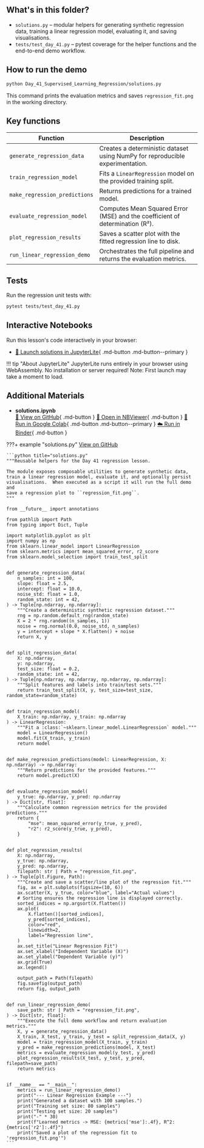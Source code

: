 ## What's in this folder?

- `solutions.py` – modular helpers for generating synthetic regression data, training a linear regression model, evaluating it, and saving visualisations.
- `tests/test_day_41.py` – pytest coverage for the helper functions and the end-to-end demo workflow.

## How to run the demo

```bash
python Day_41_Supervised_Learning_Regression/solutions.py
```

This command prints the evaluation metrics and saves `regression_fit.png` in the working directory.

## Key functions

| Function | Description |
| --- | --- |
| `generate_regression_data` | Creates a deterministic dataset using NumPy for reproducible experimentation. |
| `train_regression_model` | Fits a `LinearRegression` model on the provided training split. |
| `make_regression_predictions` | Returns predictions for a trained model. |
| `evaluate_regression_model` | Computes Mean Squared Error (MSE) and the coefficient of determination (R²). |
| `plot_regression_results` | Saves a scatter plot with the fitted regression line to disk. |
| `run_linear_regression_demo` | Orchestrates the full pipeline and returns the evaluation metrics. |

## Tests

Run the regression unit tests with:

```bash
pytest tests/test_day_41.py
```



## Interactive Notebooks

Run this lesson's code interactively in your browser:

- [🚀 Launch solutions in JupyterLite](../../jupyterlite/lab?path=Day_41_Supervised_Learning_Regression/solutions.ipynb){ .md-button .md-button--primary }

!!! tip "About JupyterLite"
    JupyterLite runs entirely in your browser using WebAssembly. No installation or server required! Note: First launch may take a moment to load.
## Additional Materials

- **solutions.ipynb**  
  [📁 View on GitHub](https://github.com/saint2706/Coding-For-MBA/blob/main/Day_41_Supervised_Learning_Regression/solutions.ipynb){ .md-button } 
  [📓 Open in NBViewer](https://nbviewer.org/github/saint2706/Coding-For-MBA/blob/main/Day_41_Supervised_Learning_Regression/solutions.ipynb){ .md-button } 
  [🚀 Run in Google Colab](https://colab.research.google.com/github/saint2706/Coding-For-MBA/blob/main/Day_41_Supervised_Learning_Regression/solutions.ipynb){ .md-button .md-button--primary } 
  [☁️ Run in Binder](https://mybinder.org/v2/gh/saint2706/Coding-For-MBA/main?filepath=Day_41_Supervised_Learning_Regression/solutions.ipynb){ .md-button }

???+ example "solutions.py"
    [View on GitHub](https://github.com/saint2706/Coding-For-MBA/blob/main/Day_41_Supervised_Learning_Regression/solutions.py)

    ```python title="solutions.py"
    """Reusable helpers for the Day 41 regression lesson.

    The module exposes composable utilities to generate synthetic data,
    train a linear regression model, evaluate it, and optionally persist
    visualisations.  When executed as a script it will run the full demo and
    save a regression plot to ``regression_fit.png``.
    """

    from __future__ import annotations

    from pathlib import Path
    from typing import Dict, Tuple

    import matplotlib.pyplot as plt
    import numpy as np
    from sklearn.linear_model import LinearRegression
    from sklearn.metrics import mean_squared_error, r2_score
    from sklearn.model_selection import train_test_split


    def generate_regression_data(
        n_samples: int = 100,
        slope: float = 2.5,
        intercept: float = 10.0,
        noise_std: float = 1.0,
        random_state: int = 42,
    ) -> Tuple[np.ndarray, np.ndarray]:
        """Create a deterministic synthetic regression dataset."""
        rng = np.random.default_rng(random_state)
        X = 2 * rng.random((n_samples, 1))
        noise = rng.normal(0.0, noise_std, n_samples)
        y = intercept + slope * X.flatten() + noise
        return X, y


    def split_regression_data(
        X: np.ndarray,
        y: np.ndarray,
        test_size: float = 0.2,
        random_state: int = 42,
    ) -> Tuple[np.ndarray, np.ndarray, np.ndarray, np.ndarray]:
        """Split features and labels into train/test sets."""
        return train_test_split(X, y, test_size=test_size, random_state=random_state)


    def train_regression_model(
        X_train: np.ndarray, y_train: np.ndarray
    ) -> LinearRegression:
        """Fit a :class:`~sklearn.linear_model.LinearRegression` model."""
        model = LinearRegression()
        model.fit(X_train, y_train)
        return model


    def make_regression_predictions(model: LinearRegression, X: np.ndarray) -> np.ndarray:
        """Return predictions for the provided features."""
        return model.predict(X)


    def evaluate_regression_model(
        y_true: np.ndarray, y_pred: np.ndarray
    ) -> Dict[str, float]:
        """Calculate common regression metrics for the provided predictions."""
        return {
            "mse": mean_squared_error(y_true, y_pred),
            "r2": r2_score(y_true, y_pred),
        }


    def plot_regression_results(
        X: np.ndarray,
        y_true: np.ndarray,
        y_pred: np.ndarray,
        filepath: str | Path = "regression_fit.png",
    ) -> Tuple[plt.Figure, Path]:
        """Create and save a scatter/line plot of the regression fit."""
        fig, ax = plt.subplots(figsize=(10, 6))
        ax.scatter(X, y_true, color="blue", label="Actual values")
        # Sorting ensures the regression line is displayed correctly.
        sorted_indices = np.argsort(X.flatten())
        ax.plot(
            X.flatten()[sorted_indices],
            y_pred[sorted_indices],
            color="red",
            linewidth=2,
            label="Regression line",
        )
        ax.set_title("Linear Regression Fit")
        ax.set_xlabel("Independent Variable (X)")
        ax.set_ylabel("Dependent Variable (y)")
        ax.grid(True)
        ax.legend()

        output_path = Path(filepath)
        fig.savefig(output_path)
        return fig, output_path


    def run_linear_regression_demo(
        save_path: str | Path = "regression_fit.png",
    ) -> Dict[str, float]:
        """Execute the full demo workflow and return evaluation metrics."""
        X, y = generate_regression_data()
        X_train, X_test, y_train, y_test = split_regression_data(X, y)
        model = train_regression_model(X_train, y_train)
        y_pred = make_regression_predictions(model, X_test)
        metrics = evaluate_regression_model(y_test, y_pred)
        plot_regression_results(X_test, y_test, y_pred, filepath=save_path)
        return metrics


    if __name__ == "__main__":
        metrics = run_linear_regression_demo()
        print("--- Linear Regression Example ---")
        print("Generated a dataset with 100 samples.")
        print("Training set size: 80 samples")
        print("Testing set size: 20 samples")
        print("-" * 30)
        print(f"Learned metrics -> MSE: {metrics['mse']:.4f}, R^2: {metrics['r2']:.4f}")
        print("Saved a plot of the regression fit to 'regression_fit.png'")
    ```
